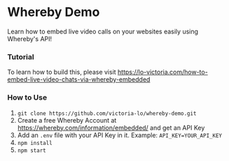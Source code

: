 # Whereby Demo
Learn how to embed live video calls on your websites easily using Whereby's API!

### Tutorial
To learn how to build this, please visit https://lo-victoria.com/how-to-embed-live-video-chats-via-whereby-embedded

### How to Use
1. `git clone https://github.com/victoria-lo/whereby-demo.git`
2. Create a free Whereby Account at https://whereby.com/information/embedded/ and get an API Key
3. Add an `.env` file with your API Key in it. Example: `API_KEY=YOUR_API_KEY`
4. `npm install`
5. `npm start`
